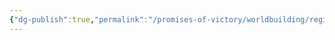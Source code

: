 ```yaml
---
{"dg-publish":true,"permalink":"/promises-of-victory/worldbuilding/regions/todo/forge-of-chaos/","title":"Gantt","noteIcon":"Locality","created":"2023-03-27T00:08:22.125+02:00","updated":"2023-03-29T21:39:18.586+02:00"}
---
```

